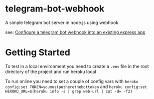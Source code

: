 # telegram-bot-webhook
A simple telegram bot server in node.js using webhook.

see: [Configure a telegram bot webhook into an existing express app](http://mvalipour.github.io/node.js/2015/12/06/telegram-bot-webhook-existing-express)

# Getting Started
To test in a local environment you need to create a `.env` file in the root directory of the project and run heroku local

To run online you need to set a couple of config vars with `heroku config:set TOKEN=youmustputherethebottoken` and `heroku config:set HEROKU_URL=$(heroku info -s | grep web-url | cut -d= -f2)`
